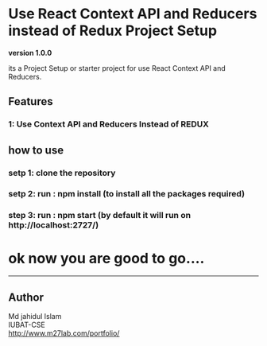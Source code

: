 # Use React Context API and Reducers instead of Redux Project Setup 


**version 1.0.0**

its a Project Setup or starter project for use React Context API and Reducers.

## Features

### 1: Use Context API and Reducers Instead of REDUX


## how to use

### setp 1: clone the repository 
### setp 2: run : npm install (to install all the packages required)
### step 3: run : npm start (by default it will run on http://localhost:2727/)


# ok now you are good to go....

---
## Author
Md jahidul Islam\
IUBAT-CSE\
http://www.m27lab.com/portfolio/
